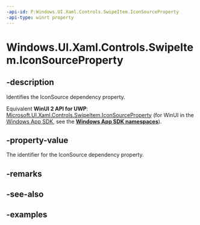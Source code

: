 ```yaml
---
-api-id: P:Windows.UI.Xaml.Controls.SwipeItem.IconSourceProperty
-api-type: winrt property
---
```


<!-- Property syntax.
public DependencyProperty IconSourceProperty { get; }
-->

# Windows.UI.Xaml.Controls.SwipeItem.IconSourceProperty

## -description

Identifies the IconSource dependency property.

Equivalent **WinUI 2 API for UWP**: [Microsoft.UI.Xaml.Controls.SwipeItem.IconSourceProperty](/windows/winui/api/microsoft.ui.xaml.controls.swipeitem.iconsourceproperty) (for WinUI in the [Windows App SDK](/windows/apps/windows-app-sdk/), see the **[Windows App SDK namespaces](/windows/windows-app-sdk/api/winrt/)**).

## -property-value

The identifier for the IconSource dependency property.

## -remarks

## -see-also

## -examples

